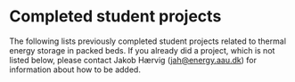 # Completed student projects

The following lists previously completed student projects related to thermal energy storage in packed beds. If you already did a project, which is not listed below, please contact Jakob Hærvig (<jah@energy.aau.dk>) for information about how to be added.